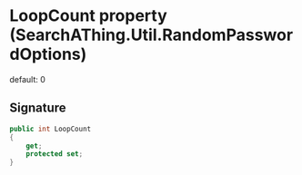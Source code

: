 # LoopCount property (SearchAThing.Util.RandomPasswordOptions)
default: 0

## Signature
```csharp
public int LoopCount
{
    get;
    protected set;
}
```
